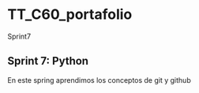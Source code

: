 # TT_C60_portafolio
Sprint7


## Sprint 7: Python

En este spring aprendimos los conceptos de git y github

